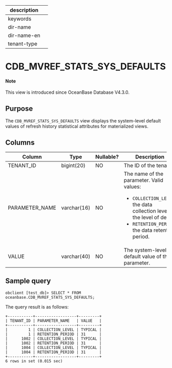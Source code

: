| description ||
|---|---|
| keywords ||
| dir-name ||
| dir-name-en ||
| tenant-type ||

# CDB_MVREF_STATS_SYS_DEFAULTS

<main id="notice" type='explain'>
<h4>Note</h4>
<p>This view is introduced since OceanBase Database V4.3.0. </p>
</main>

## Purpose

The `CDB_MVREF_STATS_SYS_DEFAULTS` view displays the system-level default values of refresh history statistical attributes for materialized views.

## Columns

| **Column** | **Type** | **Nullable?** | **Description** |
| --- | --- | --- | --- |
| TENANT_ID | bigint(20) | NO | The ID of the tenant. |
| PARAMETER_NAME | varchar(16) | NO | The name of the parameter. Valid values:<ul><li>`COLLECTION_LEVEL`: the data collection level or the level of detail. </li><li>`RETENTION_PERIOD`: the data retention period. </li></ul> |
| VALUE | varchar(40) | NO | The system-level default value of the parameter. |

## Sample query

```shell
obclient [test_db]> SELECT * FROM oceanbase.CDB_MVREF_STATS_SYS_DEFAULTS;
```

The query result is as follows:

```shell
+-----------+------------------+---------+
| TENANT_ID | PARAMETER_NAME   | VALUE   |
+-----------+------------------+---------+
|         1 | COLLECTION_LEVEL | TYPICAL |
|         1 | RETENTION_PERIOD | 31      |
|      1002 | COLLECTION_LEVEL | TYPICAL |
|      1002 | RETENTION_PERIOD | 31      |
|      1004 | COLLECTION_LEVEL | TYPICAL |
|      1004 | RETENTION_PERIOD | 31      |
+-----------+------------------+---------+
6 rows in set (0.015 sec)
```

